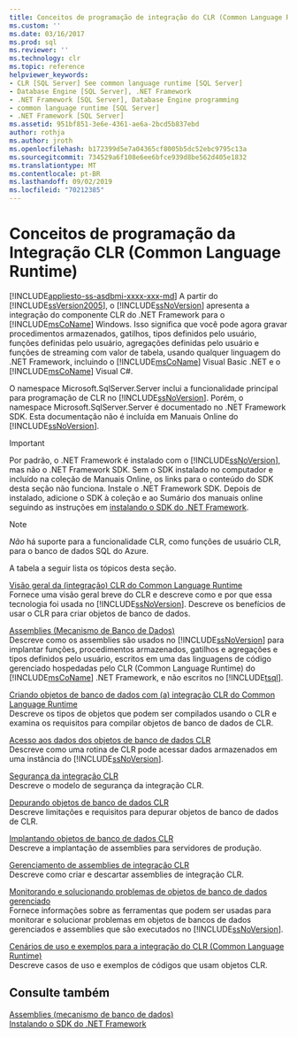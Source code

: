 ```yaml
---
title: Conceitos de programação de integração do CLR (Common Language Runtime) | Microsoft Docs
ms.custom: ''
ms.date: 03/16/2017
ms.prod: sql
ms.reviewer: ''
ms.technology: clr
ms.topic: reference
helpviewer_keywords:
- CLR [SQL Server] See common language runtime [SQL Server]
- Database Engine [SQL Server], .NET Framework
- .NET Framework [SQL Server], Database Engine programming
- common language runtime [SQL Server]
- .NET Framework [SQL Server]
ms.assetid: 951bf851-3e6e-4361-ae6a-2bcd5b837ebd
author: rothja
ms.author: jroth
ms.openlocfilehash: b172399d5e7a04365cf8005b5dc52ebc9795c13a
ms.sourcegitcommit: 734529a6f108e6ee6bfce939d8be562d405e1832
ms.translationtype: MT
ms.contentlocale: pt-BR
ms.lasthandoff: 09/02/2019
ms.locfileid: "70212385"
---
```

# <a name="common-language-runtime-clr-integration-programming-concepts"></a>Conceitos de programação da Integração CLR (Common Language Runtime)
[!INCLUDE[appliesto-ss-asdbmi-xxxx-xxx-md](../../includes/appliesto-ss-asdbmi-xxxx-xxx-md.md)]
  A partir do [!INCLUDE[ssVersion2005](../../includes/ssversion2005-md.md)], o [!INCLUDE[ssNoVersion](../../includes/ssnoversion-md.md)] apresenta a integração do componente CLR do .NET Framework para o [!INCLUDE[msCoName](../../includes/msconame-md.md)] Windows. Isso significa que você pode agora gravar procedimentos armazenados, gatilhos, tipos definidos pelo usuário, funções definidas pelo usuário, agregações definidas pelo usuário e funções de streaming com valor de tabela, usando qualquer linguagem do .NET Framework, incluindo o [!INCLUDE[msCoName](../../includes/msconame-md.md)] Visual Basic .NET e o [!INCLUDE[msCoName](../../includes/msconame-md.md)] Visual C#.  
  
 O namespace Microsoft.SqlServer.Server inclui a funcionalidade principal para programação de CLR no [!INCLUDE[ssNoVersion](../../includes/ssnoversion-md.md)]. Porém, o namespace Microsoft.SqlServer.Server é documentado no .NET Framework SDK. Esta documentação não é incluída em Manuais Online do [!INCLUDE[ssNoVersion](../../includes/ssnoversion-md.md)].  
  
> [!IMPORTANT]  
>  Por padrão, o .NET Framework é instalado com o [!INCLUDE[ssNoVersion](../../includes/ssnoversion-md.md)], mas não o .NET Framework SDK. Sem o SDK instalado no computador e incluído na coleção de Manuais Online, os links para o conteúdo do SDK desta seção não funciona. Instale o .NET Framework SDK. Depois de instalado, adicione o SDK à coleção e ao Sumário dos manuais online seguindo as instruções em [instalando o SDK do .NET Framework](https://technet.microsoft.com/library/bb686823\(v=SQL.105\).aspx).  
  
> [!NOTE]  
>  *Não* há suporte para a funcionalidade CLR, como funções de usuário CLR, para o banco de dados SQL do Azure.  
  
 A tabela a seguir lista os tópicos desta seção.  
  
 [Visão geral da &#40;integração&#41; CLR do Common Language Runtime](../../relational-databases/clr-integration/common-language-runtime-integration-overview.md)  
 Fornece uma visão geral breve do CLR e descreve como e por que essa tecnologia foi usada no [!INCLUDE[ssNoVersion](../../includes/ssnoversion-md.md)]. Descreve os benefícios de usar o CLR para criar objetos de banco de dados.  
  
 [Assemblies &#40;Mecanismo de Banco de Dados&#41;](../../relational-databases/clr-integration/assemblies-database-engine.md)  
 Descreve como os assemblies são usados no [!INCLUDE[ssNoVersion](../../includes/ssnoversion-md.md)] para implantar funções, procedimentos armazenados, gatilhos e agregações e tipos definidos pelo usuário, escritos em uma das linguagens de código gerenciado hospedadas pelo CLR (Common Language Runtime) do [!INCLUDE[msCoName](../../includes/msconame-md.md)] .NET Framework, e não escritos no [!INCLUDE[tsql](../../includes/tsql-md.md)].  
  
 [Criando objetos de banco de dados com &#40;a&#41; integração CLR do Common Language Runtime](../../relational-databases/clr-integration/database-objects/building-database-objects-with-common-language-runtime-clr-integration.md)  
 Descreve os tipos de objetos que podem ser compilados usando o CLR e examina os requisitos para compilar objetos de banco de dados de CLR.  
  
 [Acesso aos dados dos objetos de banco de dados CLR](../../relational-databases/clr-integration/data-access/data-access-from-clr-database-objects.md)  
 Descreve como uma rotina de CLR pode acessar dados armazenados em uma instância do [!INCLUDE[ssNoVersion](../../includes/ssnoversion-md.md)].  
  
 [Segurança da integração CLR](../../relational-databases/clr-integration/security/clr-integration-security.md)  
 Descreve o modelo de segurança da integração CLR.  
  
 [Depurando objetos de banco de dados CLR](../../relational-databases/clr-integration/debugging-clr-database-objects.md)  
 Descreve limitações e requisitos para depurar objetos de banco de dados de CLR.  
  
 [Implantando objetos de banco de dados CLR](../../relational-databases/clr-integration/deploying-clr-database-objects.md)  
 Descreve a implantação de assemblies para servidores de produção.  
  
 [Gerenciamento de assemblies de integração CLR](../../relational-databases/clr-integration/assemblies/managing-clr-integration-assemblies.md)  
 Descreve como criar e descartar assemblies de integração CLR.  
  
 [Monitorando e solucionando problemas de objetos de banco de dados gerenciado](../../relational-databases/clr-integration/monitoring-and-troubleshooting-managed-database-objects.md)  
 Fornece informações sobre as ferramentas que podem ser usadas para monitorar e solucionar problemas em objetos de bancos de dados gerenciados e assemblies que são executados no [!INCLUDE[ssNoVersion](../../includes/ssnoversion-md.md)].  
  
 [Cenários de uso e exemplos para a integração do CLR &#40;Common Language Runtime&#41;](https://msdn.microsoft.com/library/33aac25f-abb4-4f29-af88-4a0dacd80ae7)  
 Descreve casos de uso e exemplos de códigos que usam objetos CLR.  
  
## <a name="see-also"></a>Consulte também  
 [Assemblies &#40;mecanismo de banco de dados&#41;](../../relational-databases/clr-integration/assemblies-database-engine.md)   
 [Instalando o SDK do .NET Framework](https://technet.microsoft.com/library/bb686823\(v=SQL.105\).aspx)  
  
  
